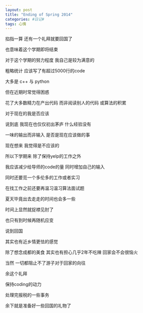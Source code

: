 ```yaml
---
layout: post
title: "Ending of Spring 2014"
categories: #日记#
tags: 心情
---
```


掐指一算 还有一个礼拜就要回国了   

也意味着这个学期即将结束   
<!--more-->

对于这个学期的努力程度 我自己是较为满意的   

粗略统计 应该写了有超过5000行的code   

大多是 c++ 与 python   

但在近期时常觉得困惑   

花了大多数精力在产出代码 而非阅读别人的代码 或算法的积累   

对于现在的我是否应该   

说到底 我现在也仅仅初出茅庐 什么经验没有   

一味的输出而非输入 是否是现在应该做的事   

现在想来 我觉得是不应该的   

所以下学期来 除了保持yelp的工作之外   

我应该减少给导师的code的量 同时增加自己的输入   

同时还要觅一个多伦多的工作或者实习   

在找工作之前还要再温习温习算法面试题   

夏天毕竟出去走走的时间也会多一些   

时间上显然就捉襟见肘了   

也只有到时候再随机应变   

说到回国   

其实也有近乡情更怯的感觉   

除了想念成都的美食 其实也有担心几乎2年不吃辣 回家会不会很恼火   

当然 一切都阻止不了游子对于回家的向往   

余这个礼拜   

保持coding的动力   

处理完报税的一些事务   

余下就是准备好一些回国的礼物了   